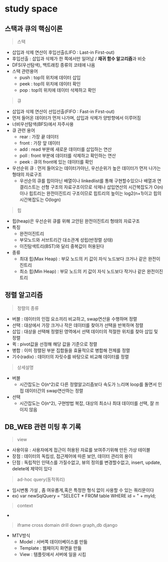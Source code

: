 # study space

## 스택과 큐의 핵심이론
> 스택
  - 삽입과 삭제 연산이 후입선출(LIFO : Last-in First-out)
  - 후입선출 : 삽입과 삭제가 한 쪽에서만 일어남 / **재귀 함수 알고리즘**과 비슷
  - DFS(우선탐색), 백트래킹 종류의 코테에 나옴
  - 스택 관련용어
    * push : top의 위치에 데이터 삽입
    * peek : top의 위치에 데이터 확인
    * pop : top의 위치에 데이터 삭제하고 확인

> 큐
  - 삽입과 삭제 연산이 선입선출(FIFO : Fast-in First-out)
  - 먼저 들어온 데이터가 먼저 나가며, 삽입과 삭제가 양방향에서 이루어짐
  - 너비우선탐색(BFS)에서 자주사용
  - 큐 관련 용어
    * rear : 가장 끝 데이터
    * front : 가장 앞 데이터
    * add : read 부분에 새로운 데이터를 삽입하는 연산
    * poll : front 부분에 데이터를 삭제하고 확인하는 연산
    * peek : 큐의 front에 있는 데이터를 확인
  - 우선순위 큐 : 먼저 들어오는 데이터가아닌, 우선순위가 높은 데이터가 먼저 나가는 형태의 자료구조
    * 우선순의 큐를 힙이아닌 배열이나 linkedlist를 통해 구현할수있으나 배열과 연결리스트는
      선형 구조의 자료구조이므로 삭제나 삽입연산의 시간복잡도가 O(n)이나
      힙트리는 완전이진트리 구조이므로 힙트리의 높이는 log2(n+1)이고 힙의 시간복잡도는 O(logn)

> 힙
  - 힙(heap)은 우선순위 큐를 위해 고안된 완전이진트리 형태의 자료구조
  - 특징
    * 완전이진트리
    * 부모노드와 서브트리간 대소관계 성립(반정렬 상태)
    * 이진탐색트리(BST)와 달리 중복값이 허용된다
  - 종류
    * 최대 힙(Max Heap) : 부모 노드의 키 값이 자식 노드보다 크거나 같은 완전이진트리
    * 최소 힙(Min Heap) : 부모 노드의 키 값이 자식 노드보다 작거나 같은 완전이진트리
  
## 정렬 알고리즘
> 정렬의 종류
  - 버블 : 데이터의 인접 요소끼리 비교하고, swap연산을 수행하며 정렬
  - 선택 : 대상에서 가장 크거나 작은 데이터를 찾아가 선택을 반복하며 정렬
  - 삽입 : 대상을 선택해 정렬된 영역에서 선택 데이터의 적절한 위치를 찾아 삽입 및 정렬
  - 퀵 : pivot값을 선정해 해당 값을 기준으로 정렬
  - 병합 : 이미 정렬된 부분 집합들을 효율적으로 병합해 전체를 정렬
  - 기수(radix) : 데이터의 자릿수를 바탕으로 비교해 데이터를 정렬

> 상세설명
  - 버블
    * 시간잡도는 O(n^2)로 다른 정렬알고리즘보다 속도가 느리며 loop를 돌면서 인접 데이터간의 swap연산하는 정렬
  - 선택
    * 시간잡도는 O(n^2), 구현방법 복잡, 대상의 최소나 최대 데이터를 선택, 잘 쓰이지 않음

## DB_WEB 관련 미팅 후 기록
> view
  - 사용이유 : 사용자에게 접근이 허용된 자료를 보여주기위해 만든 가상 테이블
  - 장점 : 데이터의 독립성, 접근제어에 따른 보안, 데이터 관리의 용이
  - 단점 : 독립적인 인덱스를 가질수없고, 뷰의 정의를 변경할수없고, insert, update, delete에 제약이 있다
> ad-hoc query(동적쿼리)
  - 임시변통 가설 , 좀 여유롭게,혹은 특정한 형식 없이 사용할 수 있는 쿼리문이다
  - ex) var newSqlQuery = "SELECT * FROM table WHERE id = " + myId;
> context
  - 
> iframe
> cross domain
> drill down
> graph_db
> django
  - MTV방식
    * Model : 서버쪽 데이터베이스를 만듦
    * Template : 웹페이지 화면을 만듦
    * View : 템플릿에서 서버에 일을 시킴